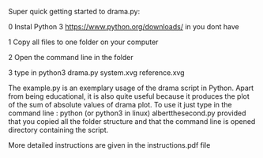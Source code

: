 Super quick getting started to drama.py: 

0 Instal Python 3 https://www.python.org/downloads/ in you dont have

1 Copy all files to one folder on your computer

2 Open the command line in the folder

3 type in python3 drama.py system.xvg reference.xvg

The example.py is an exemplary usage of the drama script in Python. Apart from being educational, it is also quite useful because it produces the plot of the sum of absolute values of drama plot. To use it just type in the command line :
python (or python3 in linux) albertthesecond.py
provided that you copied all the folder structure and that the command line is opened directory containing the script.


More detailed instructions are given in the instructions.pdf file


  

